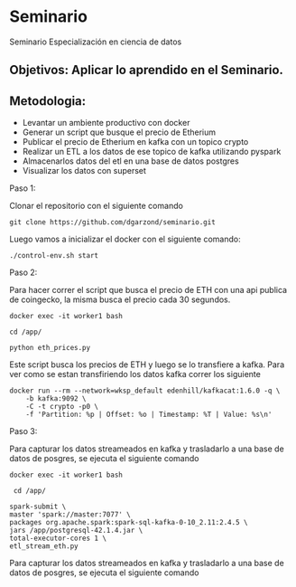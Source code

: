 # Seminario 
Seminario Especialización en ciencia de datos

## Objetivos: Aplicar lo aprendido en el Seminario.

## Metodologia:
* Levantar un ambiente productivo con docker
* Generar un script que busque el precio de Etherium
* Publicar el precio de Etherium en kafka con un topico crypto
* Realizar un ETL a los datos de ese topico de kafka utilizando pyspark
* Almacenarlos datos del etl en una base de datos postgres
* Visualizar los datos con superset

Paso 1:

Clonar el repositorio con el siguiente comando


```
git clone https://github.com/dgarzond/seminario.git
```

Luego vamos a inicializar el docker con el siguiente comando:
```
./control-env.sh start
```

Paso 2:

Para hacer correr el script que busca el precio de ETH con una api publica de coingecko, la misma busca el precio cada 30 segundos.

```
docker exec -it worker1 bash

cd /app/

python eth_prices.py
```

Este script busca los precios de ETH y luego se lo transfiere a kafka. Para ver como se estan transfiriendo los datos kafka correr los siguiente

```
docker run --rm --network=wksp_default edenhill/kafkacat:1.6.0 -q \
    -b kafka:9092 \
    -C -t crypto -p0 \
    -f 'Partition: %p | Offset: %o | Timestamp: %T | Value: %s\n' 
```

Paso 3:

Para capturar los datos streameados en kafka y trasladarlo a una base de datos de posgres, se ejecuta el siguiente comando 

```
docker exec -it worker1 bash 

 cd /app/
 
spark-submit \
master 'spark://master:7077' \
packages org.apache.spark:spark-sql-kafka-0-10_2.11:2.4.5 \
jars /app/postgresql-42.1.4.jar \
total-executor-cores 1 \
etl_stream_eth.py
```

Para capturar los datos streameados en kafka y trasladarlo a una base de datos de posgres, se ejecuta el siguiente comando  


